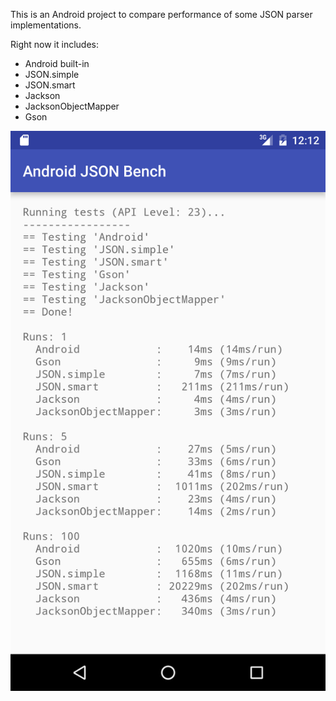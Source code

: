 This is an Android project to compare performance of some JSON parser implementations.

Right now it includes:

* Android built-in
* JSON.simple
* JSON.smart
* Jackson
* JacksonObjectMapper
* Gson


![screenshot](https://raw.githubusercontent.com/myozka/AndroidJSONParserBenchmark/master/device-2016-08-05-001147.png)

